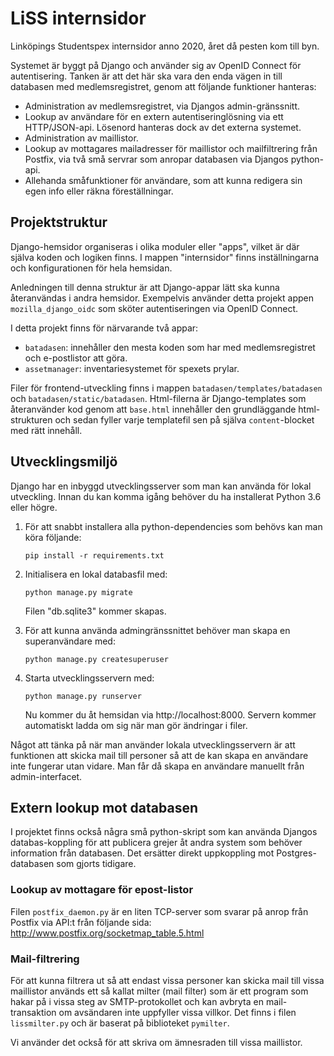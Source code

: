 # LiSS internsidor

Linköpings Studentspex internsidor anno 2020, året då pesten kom till byn.

Systemet är byggt på Django och använder sig av OpenID Connect för autentisering. Tanken är att det här ska vara den enda vägen in till databasen med medlemsregistret, genom att följande funktioner hanteras:
  * Administration av medlemsregistret, via Djangos admin-gränssnitt.
  * Lookup av användare för en extern autentiseringlösning via ett HTTP/JSON-api. Lösenord hanteras dock av det externa systemet.
  * Administration av maillistor.
  * Lookup av mottagares mailadresser för maillistor och mailfiltrering från Postfix, via två små servrar som anropar databasen via Djangos python-api.
  * Allehanda småfunktioner för användare, som att kunna redigera sin egen info eller räkna föreställningar.

## Projektstruktur
Django-hemsidor organiseras i olika moduler eller "apps", vilket är där själva koden och logiken finns. I mappen "internsidor" finns inställningarna och konfigurationen för hela hemsidan.

Anledningen till denna struktur är att Django-appar lätt ska kunna återanvändas i andra hemsidor. Exempelvis använder detta projekt appen `mozilla_django_oidc` som sköter autentiseringen via OpenID Connect.

I detta projekt finns för närvarande två appar:
  * `batadasen`: innehåller den mesta koden som har med medlemsregistret och e-postlistor att göra.
  * `assetmanager`: inventariesystemet för spexets prylar.

Filer för frontend-utveckling finns i mappen `batadasen/templates/batadasen` och `batadasen/static/batadasen`. Html-filerna är Django-templates som återanvänder kod genom att `base.html` innehåller den grundläggande html-strukturen och sedan fyller varje templatefil sen på själva `content`-blocket med rätt innehåll. 

## Utvecklingsmiljö
Django har en inbyggd utvecklingsserver som man kan använda för lokal utveckling. Innan du kan komma igång behöver du ha installerat Python 3.6 eller högre.

1. För att snabbt installera alla python-dependencies som behövs kan man köra följande:
    ```
    pip install -r requirements.txt
    ```

2. Initialisera en lokal databasfil med:
    ```
    python manage.py migrate
    ```
    Filen "db.sqlite3" kommer skapas.

3. För att kunna använda admingränssnittet behöver man skapa en superanvändare med:
    ```
    python manage.py createsuperuser
    ```

4. Starta utvecklingsservern med:
    ```
    python manage.py runserver
    ```
    Nu kommer du åt hemsidan via http://localhost:8000. Servern kommer automatiskt ladda om sig när man gör ändringar i filer.

Något att tänka på när man använder lokala utvecklingsservern är att funktionen att skicka mail till personer så att de kan skapa en användare inte fungerar utan vidare. Man får då skapa en användare manuellt från admin-interfacet. 

## Extern lookup mot databasen
I projektet finns också några små python-skript som kan använda Djangos databas-koppling för att publicera grejer åt andra system som behöver information från databasen. Det ersätter direkt uppkoppling mot Postgres-databasen som gjorts tidigare.

### Lookup av mottagare för epost-listor
Filen `postfix_daemon.py` är en liten TCP-server som svarar på anrop från Postfix via API:t från följande sida: http://www.postfix.org/socketmap_table.5.html

### Mail-filtrering
För att kunna filtrera ut så att endast vissa personer kan skicka mail till vissa maillistor används ett så kallat milter (mail filter) som är ett program som hakar på i vissa steg av SMTP-protokollet och kan avbryta en mail-transaktion om avsändaren inte uppfyller vissa villkor. Det finns i filen `lissmilter.py` och är baserat på biblioteket `pymilter`.

Vi använder det också för att skriva om ämnesraden till vissa maillistor.
